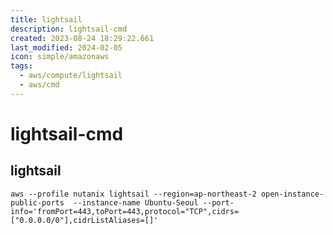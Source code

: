```yaml
---
title: lightsail
description: lightsail-cmd
created: 2023-08-24 18:29:22.661
last_modified: 2024-02-05
icon: simple/amazonaws
tags:
  - aws/compute/lightsail
  - aws/cmd
---
```

# lightsail-cmd

## lightsail

```
aws --profile nutanix lightsail --region=ap-northeast-2 open-instance-public-ports  --instance-name Ubuntu-Seoul --port-info='fromPort=443,toPort=443,protocol="TCP",cidrs=["0.0.0.0/0"],cidrListAliases=[]'
```

